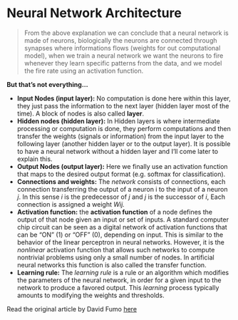 # Neural Network Architecture

> From the above explanation we can conclude that a neural network is made of neurons, biologically the neurons are connected through synapses where informations flows (weights for out computational model), when we train a neural network we want the neurons to fire whenever they learn specific patterns from the data, and we model the fire rate using an activation function.

**But that’s not everything…**

- **Input Nodes (input layer):** No computation is done here within this layer, they just pass the information to the next layer (hidden layer most of the time). A block of nodes is also called **layer**.
- **Hidden nodes (hidden layer):** In Hidden layers is where intermediate processing or computation is done, they perform computations and then transfer the weights (signals or information) from the input layer to the following layer (another hidden layer or to the output layer). It is possible to have a neural network without a hidden layer and I’ll come later to explain this.
- **Output Nodes (output layer):** Here we finally use an activation function that maps to the desired output format (e.g. softmax for classification).
- **Connections and weights:** The *network* consists of connections, each connection transferring the output of a neuron i to the input of a neuron *j*. In this sense *i* is the predecessor of *j* and *j* is the successor of *i*, Each connection is assigned a weight *Wij.*
- **Activation function:** the **activation function** of a node defines the output of that node given an input or set of inputs. A standard computer chip circuit can be seen as a digital network of activation functions that can be “ON” (1) or “OFF” (0), depending on input. This is similar to the behavior of the linear perceptron in neural networks. However, it is the *nonlinear* activation function that allows such networks to compute nontrivial problems using only a small number of nodes. In artificial neural networks this function is also called the transfer function.
- **Learning rule:** The *learning rule* is a rule or an algorithm which modifies the parameters of the neural network, in order for a given input to the network to produce a favored output. This *learning* process typically amounts to modifying the weights and thresholds.

Read the original article by David Fumo [here](https://towardsdatascience.com/a-gentle-introduction-to-neural-networks-series-part-1-2b90b87795bc)